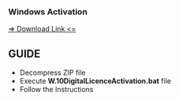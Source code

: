 ### Windows Activation
<a href="https://raw.githubusercontent.com/ElmerKao/Windows_Pro_Activation/main/ActivadorPermanentew10.zip">=> Download Link <=</a>
<h2><b>GUIDE</b></h2>
<ul>
  <li>Decompress ZIP file</li>
  <li>Execute <b>W.10DigitalLicenceActivation.bat</b> file</li>
  <li>Follow the Instructions</li>
  
</ul>
